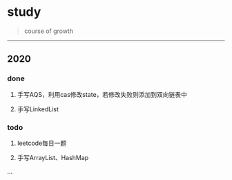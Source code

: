 # study

> course of growth

---

## 2020

### done

1. 手写AQS，利用cas修改state，若修改失败则添加到双向链表中

2. 手写LinkedList 

### todo

1. leetcode每日一题

2. 手写ArrayList、HashMap

...
